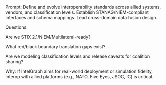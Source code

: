 Prompt: Define and evolve interoperability standards across allied systems, vendors, and classification levels. Establish STANAG/NIEM-compliant interfaces and schema mappings. Lead cross-domain data fusion design.

Questions:

Are we STIX 2.1/NIEM/Multilateral-ready?

What red/black boundary translation gaps exist?

Are we modeling classification levels and release caveats for coalition sharing?

Why: If IntelGraph aims for real-world deployment or simulation fidelity, interop with allied platforms (e.g., NATO, Five Eyes, JSOC, IC) is critical.